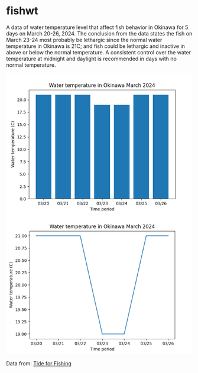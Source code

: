 # fishwt
<p>A data of water temperature level that affect fish behavior in Okinawa for 5 days on March 20-26, 2024.
  The conclusion from the data states the fish on March 23-24 most probably be lethargic since the normal water temperature in Okinawa is 21C; and fish could be lethargic and inactive in 
  above or below the normal temperature. A consistent control over the water temperature at midnight and daylight is recommended in days with no normal temperature.</p>

![image](image/bar.png)
![image](image/line.png)

Data from: [Tide for Fishing](https://tides4fishing.com/jp/okinawa/okinawa)
